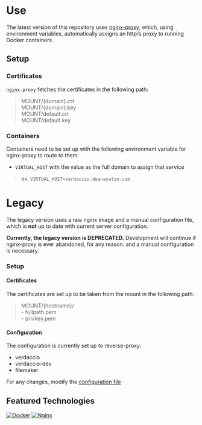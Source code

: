 # Use
The latest version of this repository uses [nginx-proxy](https://github.com/nginx-proxy/nginx-proxy), which, using environment variables, automatically assigns an http/s proxy to running Docker containers

## Setup
### Certificates
`nginx-proxy` fetches the certificates in the following path:
> MOUNT/{domain}.crt<br>
  MOUNT/{domain}.key<br>
  MOUNT/default.crt<br>
  MOUNT/default.key

### Containers
Containers need to be set up with the following environment variable for nginx-proxy to route to them:
- `VIRTUAL_HOST` with the value as the full domain to assign that service
> ex. `VIRTUAL_HOST=verdaccio.deanayalon.com`


# Legacy
The legacy version uses a raw nginx image and a manual configuration file, which is **not** up to date with current server configuration.

**Currently, the legacy version is DEPRECATED.** Development will continue if nginx-proxy is ever abandoned, for any reason. and a manual configuration is necessary.<br>

### Setup
#### Certificates
The certificates are set up to be taken from the mount in the following path:
> MOUNT/{hostname}/<br>
    - fullpath.pem<br>
    - privkey.pem

#### Configuration
The configuration is currently set up to reverse-proxy:
- verdaccio
- verdaccio-dev
- filemaker

For any changes, modify the [configuration file](./legacy/conf/app.conf)



## Featured Technologies
[![Docker](https://img.shields.io/badge/docker-%230db7ed.svg?style=for-the-badge&logo=docker&logoColor=white)](https://github.com/DeanAyalon/verdaccio/pkgs/container/verdaccio)
[![Nginx](https://img.shields.io/badge/nginx-009639.svg?style=for-the-badge&logo=nginx&logoColor=white)](https://npmjs.com)